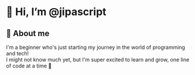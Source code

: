 # 👋 Hi, I’m @jipascript

## 🌱 About me
I'm a beginner who's just starting my journey in the world of programming and tech!  
I might not know much yet, but I'm super excited to learn and grow, one line of code at a time 🚀
